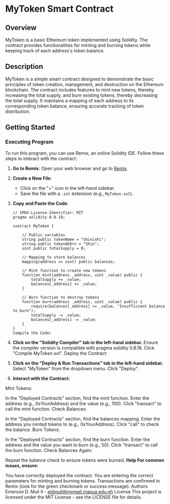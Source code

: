 # MyToken Smart Contract

## Overview

MyToken is a basic Ethereum token implemented using Solidity. The contract provides functionalities for minting and burning tokens while keeping track of each address's token balance.

## Description

MyToken is a simple smart contract designed to demonstrate the basic principles of token creation, management, and destruction on the Ethereum blockchain. The contract includes features to mint new tokens, thereby increasing the total supply, and burn existing tokens, thereby decreasing the total supply. It maintains a mapping of each address to its corresponding token balance, ensuring accurate tracking of token distribution.

## Getting Started

### Executing Program

To run this program, you can use Remix, an online Solidity IDE. Follow these steps to interact with the contract:

1. **Go to Remix**:
   Open your web browser and go to [Remix](https://remix.ethereum.org/).

2. **Create a New File**:
   - Click on the "+" icon in the left-hand sidebar.
   - Save the file with a `.sol` extension (e.g., `MyToken.sol`).

3. **Copy and Paste the Code**:
   ```solidity
   // SPDX-License-Identifier: MIT
   pragma solidity 0.8.18;

   contract MyToken {

       // Public variables
       string public tokenName = "Shinixhi";
       string public tokenAbbrv = "Shin";
       uint public totalSupply = 0;

       // Mapping to store balances
       mapping(address => uint) public balances;

       // Mint function to create new tokens
       function mint(address _address, uint _value) public {
           totalSupply += _value;
           balances[_address] += _value;
       }

       // Burn function to destroy tokens
       function burn(address _address, uint _value) public {
           require(balances[_address] >= _value, "Insufficient balance to burn");
           totalSupply -= _value;
           balances[_address] -= _value;
       }
   }
   Compile the Code:

4. **Click on the "Solidity Compiler" tab in the left-hand sidebar.**
Ensure the compiler version is compatible with pragma solidity 0.8.18.
Click "Compile MyToken.sol".
Deploy the Contract:

5. **Click on the "Deploy & Run Transactions" tab in the left-hand sidebar.**
Select "MyToken" from the dropdown menu.
Click "Deploy".

6. **Interact with the Contract:**

Mint Tokens:

In the "Deployed Contracts" section, find the mint function.
Enter the address (e.g., 0xYourAddress) and the value (e.g., 100).
Click "transact" to call the mint function.
Check Balances:

In the "Deployed Contracts" section, find the balances mapping.
Enter the address you minted tokens to (e.g., 0xYourAddress).
Click "call" to check the balance.
Burn Tokens:

In the "Deployed Contracts" section, find the burn function.
Enter the address and the value you want to burn (e.g., 50).
Click "transact" to call the burn function.
Check Balances Again:

Repeat the balance check to ensure tokens were burned.
**Help
For common issues, ensure:**

You have correctly deployed the contract.
You are entering the correct parameters for minting and burning tokens.
Transactions are confirmed in Remix (look for the green checkmark or success message).
Authors
Emerson D. Muli II - eidmuli@mymail.mapua.edu.ph
License
This project is licensed under the MIT License - see the LICENSE file for details.
